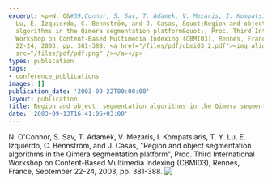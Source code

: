 ```yaml
---
excerpt: <p>N. O&#39;Connor, S. Sav, T. Adamek, V. Mezaris, I. Kompatsiaris, T. Y.
  Lu, E. Izquierdo, C. Bennström, and J. Casas, &quot;Region and object segmentation
  algorithms in the Qimera segmentation platform&quot;, Proc. Third International
  Workshop on Content-Based Multimedia Indexing (CBMI03), Rennes, France, September
  22-24, 2003, pp. 381-388. <a href="/files/pdf/cbmi03_2.pdf"><img align="top" border="0"
  src="/files/pdf/pdf.png" /></a></p>
types: publication
tags:
- conference_publications
images: []
publication_date: '2003-09-22T00:00:00'
layout: publication
title: Region and object  segmentation algorithms in the Qimera segmentation platform
date: '2003-09-13T16:41:06+03:00'
---
```

<p>N. O&#39;Connor, S. Sav, T. Adamek, V. Mezaris, I. Kompatsiaris, T. Y. Lu, E. Izquierdo, C. Bennström, and J. Casas, &quot;Region and object segmentation algorithms in the Qimera segmentation platform&quot;, Proc. Third International Workshop on Content-Based Multimedia Indexing (CBMI03), Rennes, France, September 22-24, 2003, pp. 381-388. <a href="/files/pdf/cbmi03_2.pdf"><img align="top" border="0" src="/files/pdf/pdf.png" /></a></p>
